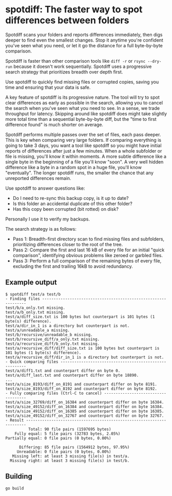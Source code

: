 # spotdiff: The faster way to spot differences between folders

Spotdiff scans your folders and reports differences immediately, then digs deeper to find even the smallest changes. Stop it anytime you're confident you've seen what you need, or let it go the distance for a full byte-by-byte comparison.

Spotdiff is faster than other comparison tools like `diff -r` or `rsync --dry-run` because it doesn't work sequentially. Spotdiff uses a progressive search strategy that prioritizes breadth over depth first.

Use spotdiff to quickly find missing files or corrupted copies, saving you time and ensuring that your data is safe.

A key feature of spotdiff is its progressive nature. The tool will try to spot clear differences as early as possible in the search, allowing you to cancel the search when you've seen what you need to see. In a sense, we trade throughput for latency. Skipping around like spotdiff does might take slightly more total time than a sequential byte-by-byte diff, but the "time to first difference found" is much shorter on average.

Spotdiff performs multiple passes over the set of files, each pass deeper. This is key when comparing very large folders. If comparing everything is going to take 3 days, you want a tool like spotdiff so you might have initial reports of differences after just a few minutes. When a whole subfolder or file is missing, you'll know it within moments. A more subtle difference like a single byte in the beginning of a file you'll know "soon". A very well hidden difference like a byte in a random spot in a huge file, you'll know "eventually". The longer spotdiff runs, the smaller the chance that any unreported differences remain. 

Use spotdiff to answer questions like:

- Do I need to re-sync this backup copy, is it up to date?
- Is this folder an accidental duplicate of this other folder?
- Has this copy been corrupted (bit rotted) on disk?

Personally I use it to verify my backups.

The search strategy is as follows:

- Pass 1: Breadth-first directory scan to find missing files and subfolders, prioritizing differences closer to the root of the tree.
- Pass 2: Compare the first and last 16 kB of every file for an initial "quick comparison", identifying obvious problems like zeroed or garbled files.
- Pass 3: Perform a full comparison of the remaining bytes of every file, excluding the first and trailing 16kB to avoid redundancy.

## Example output

```
$ spotdiff test/a test/b
- Finding files ---------------------------------------------------------------
test/b/a_only.txt missing.
test/a/b_only.txt missing.
test/a/diff_size.txt is 100 bytes but counterpart is 101 bytes (1 byte(s) difference).
test/a/dir_in_1 is a directory but counterpart is not.
test/a/unreadable_a missing.
test/b/recursive/unreadable_b missing.
test/b/recursive_diff/a_only.txt missing.
test/a/recursive_diff/b_only.txt missing.
test/a/recursive_diff/diff_size.txt is 100 bytes but counterpart is 101 bytes (1 byte(s) difference).
test/a/recursive_diff/dir_in_1 is a directory but counterpart is not.
- Quick comparing files -------------------------------------------------------
test/a/diff1.txt and counterpart differ on byte 0.
test/a/diff_last.txt and counterpart differ on byte 18890.
...
test/a/size_8193/diff_on_8191 and counterpart differ on byte 8191.
test/a/size_8193/diff_on_8192 and counterpart differ on byte 8192.
- Fully comparing files (Ctrl-C to cancel) ------------------------------------
test/a/size_32769/diff_on_16384 and counterpart differ on byte 16384.
test/a/size_49152/diff_on_16384 and counterpart differ on byte 16384.
test/a/size_49152/diff_on_16385 and counterpart differ on byte 16385.
test/a/size_49152/diff_on_32767 and counterpart differ on byte 32767.
- Result ----------------------------------------------------------------------
          Total: 90 file pairs (1597695 bytes)
    Fully equal: 5 file pairs (32783 bytes, 2.05%)
Partially equal: 0 file pairs (0 bytes, 0.00%)

      Differing: 85 file pairs (1564912 bytes, 97.95%)
     Unreadable: 0 file pairs (0 bytes, 0.00%)
   Missing left: at least 3 missing file(s) in test/a.
  Missing right: at least 3 missing file(s) in test/b.
```

## Building

```
go build
```

